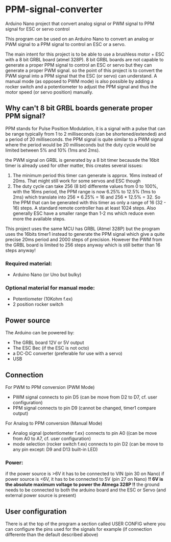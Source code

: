 # PPM-signal-converter
Arduino Nano project that convert analog signal or PWM signal to PPM signal for ESC or servo control

This program can be used on an Arduino Nano to convert an analog or PWM signal to a PPM signal to control an ESC or a servo.

The main intent for this project is to be able to use a brushless motor + ESC with a 8 bit GRBL board (atmel 328P). 8 bit GRBL boards are not capable to generate a proper PPM signal to control an ESC or servo but they can generate a proper PWM signal. so the point of this project is to convert the PWM signal into a PPM signal that the ESC (or servo) can understand.
A manual mode (as opposed to PWM mode) is also possible by adding a rocker switch and a potentiometer to adjust the PPM signal and thus the motor speed (or servo position) manually.

## Why can't 8 bit GRBL boards generate proper PPM signal?
PPM stands for Pulse Position Modulation, it is a signal with a pulse that can be range typically from 1 to 2 milliseconds (can be shortened/extended) and a period of 20 milliseconds. the PPM signal is quite similar to a PWM signal where the period would be 20 milliseconds but the duty cycle would be limited between 5% and 10% (1ms and 2ms).

the PWM signal on GRBL is generated by a 8 bit timer becausde the 16bit timer is already used for other matter, this creates several issues:
1. The minimum period this timer can generate is approx. 16ms instead of 20ms. That might still work for some servos and ESC though
2. The duty cycle can take 256 (8 bit) differente values from 0 to 100%, with the 16ms period, the PPM range is now 6.25% to 12.5% (1ms to 2ms) which translate into 256 * 6.25% = 16 and 256 * 12.5% = 32. So the PPM that can be generated with this timer as only a range of 16 (32 - 16) steps. A standard remote controller has at least 1024 steps. Also generally ESC have a smaller range than 1-2 ms which reduce even more the available steps.

This project uses the same MCU has GRBL (Atmel 328P) but the program uses the 16bits timer1 instead to generate the PPM signal which give a quite precise 20ms period and 2000 steps of precision. However the PWM from the GRBL board is limited to 256 steps anyway which is still better than 16 steps anyway!

### Required material:
- Arduino Nano (or Uno but bulky)

### Optional material for manual mode:
- Potentiometer (10Kohm f.ex)
- 2 position rocker switch

## Power source

The Arduino can be powered by:

- The GRBL board 12V or 5V output
- The ESC Bec (if the ESC is not octo)
- a DC-DC converter (preferable for use with a servo)
- USB

## Connection

For PWM to PPM conversion (PWM Mode)
- PWM signal connects to pin D5 (can be move from D2 to D7, cf. user configuration)
- PPM signal connects to pin D9 (cannot be changed, timer1 compare output)

For Analog to PPM conversion (Manual Mode)
- Analog signal (potentiometer f.ex) connects to pin A0 ((can be move from A0 to A7, cf. user configuration)
- mode selection (rocker switch f.ex) connects to pin D2 (can be move to any pin except: D9 and D13 built-in LED)

### Power:

if the power source is >6V it has to be connected to VIN (pin 30 on Nano)
if power source is <6V, it has to be connected to 5V (pin 27 on Nano) __!! 6V is the absolute maximum voltage to power the Atmega 328P !!__
the ground needs to be connected to both the arduino board and the ESC or Servo (and external power source is present)

## User configuration

There is at the top of the program a section called USER CONFIG where you can configure the pins used for the signals for example (if connection differente than the default described above) 
